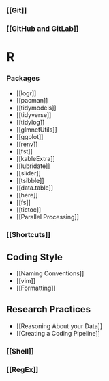 ### [[Git]]

### [[GitHub and GitLab]]

# R

### Packages
- [[logr]]
- [[pacman]]
- [[tidymodels]]
- [[tidyverse]]
- [[tidylog]]
- [[glmnetUtils]]
- [[ggplot]]
- [[renv]]
- [[fst]]
- [[kableExtra]]
- [[lubridate]]
- [[slider]]
- [[tsibble]]
- [[data.table]]
- [[here]]
- [[fs]]
- [[tictoc]]
- [[Parallel Processing]]

### [[Shortcuts]]

## Coding Style
- [[Naming Conventions]]
- [[vim]]
- [[Formatting]]

## Research Practices
- [[Reasoning About your Data]]
- [[Creating a Coding Pipeline]]

### [[Shell]]

### [[RegEx]]

















